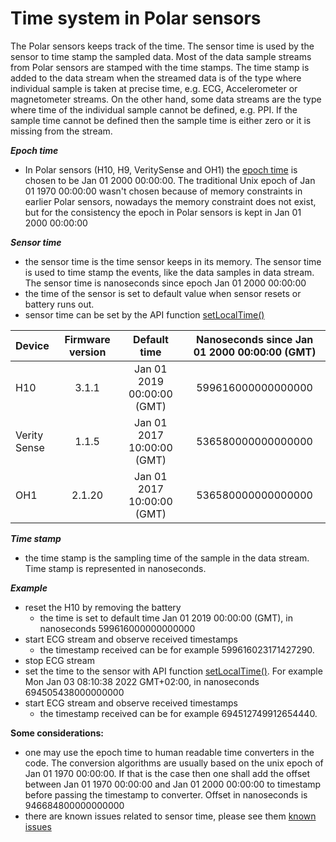 # Time system in Polar sensors

The Polar sensors keeps track of the time. The sensor time is used by the sensor to time stamp the sampled data. Most of the data sample streams from Polar sensors are stamped with the time stamps. The time stamp is added to the data stream when the streamed data is of the type where individual sample is taken at precise time, e.g. ECG, Accelerometer or magnetometer streams. On the other hand, some data streams are the type where time of the individual sample cannot be defined, e.g. PPI. If the sample time cannot be defined then the sample time is either zero or it is missing from the stream.    

***Epoch time***
- In Polar sensors (H10, H9, VeritySense and OH1) the [epoch time](https://en.wikipedia.org/wiki/Epoch_(computing)) is chosen to be Jan 01 2000 00:00:00. The traditional Unix epoch of Jan 01 1970 00:00:00 wasn't chosen because of memory constraints in earlier Polar sensors, nowadays the memory constraint does not exist, but for the consistency the epoch in Polar sensors is kept in Jan 01 2000 00:00:00

***Sensor time***
- the sensor time is the time sensor keeps in its memory. The sensor time is used to time stamp the events, like the data samples in data stream. The sensor time is nanoseconds since epoch Jan 01 2000 00:00:00
- the time of the sensor is set to default value when sensor resets or battery runs out.
- sensor time can be set by the API function [setLocalTime()](https://github.com/polarofficial/polar-ble-sdk/blob/f9a3912d6e6440cca13fcfbb55d6324e480d4e47/sources/Android/android-communications/library/src/sdk/java/com/polar/sdk/api/PolarBleApi.java#L202) 

| Device      | Firmware version |Default time               |Nanoseconds since Jan 01 2000 00:00:00 (GMT)|
|:------------|:----------------:|:-------------------------:|:------------------------------------------:|
| H10         |3.1.1             |Jan 01 2019 00:00:00 (GMT) |599616000000000000                          |
| Verity Sense|1.1.5             |Jan 01 2017 10:00:00 (GMT) |536580000000000000                          |
| OH1         |2.1.20            |Jan 01 2017 10:00:00 (GMT) |536580000000000000                          |
 

***Time stamp*** 
- the time stamp is the sampling time of the sample in the data stream. Time stamp is represented in nanoseconds. 

***Example***
- reset the H10 by removing the battery
    -  the time is set to default time Jan 01 2019 00:00:00 (GMT), in nanoseconds 599616000000000000
- start ECG stream and observe received timestamps
    -  the timestamp received can be for example 599616023171427290. 
- stop ECG stream
- set the time to the sensor with API function [setLocalTime()](https://github.com/polarofficial/polar-ble-sdk/blob/f9a3912d6e6440cca13fcfbb55d6324e480d4e47/sources/Android/android-communications/library/src/sdk/java/com/polar/sdk/api/PolarBleApi.java#L202). For example Mon Jan 03 08:10:38 2022 GMT+02:00, in nanoseconds 694505438000000000 
- start ECG stream and observe received timestamps
    -   the timestamp received can be for example 694512749912654440.
    
**Some considerations:**
- one may use the epoch time to human readable time converters in the code. The conversion algorithms are usually based on the unix epoch of Jan 01 1970 00:00:00. If that is the case then one shall add the offset between Jan 01 1970 00:00:00 and Jan 01 2000 00:00:00 to timestamp before passing the timestamp to converter. Offset in nanoseconds is 946684800000000000
- there are known issues related to sensor time, please see them [known issues](https://github.com/polarofficial/polar-ble-sdk/blob/master/technical_documentation/KnownIssues.md) 

